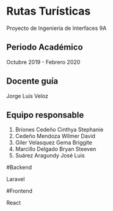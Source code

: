 # **Rutas Turísticas**
Proyecto de Ingeniería de Interfaces 9A
## Periodo Académico
Octubre 2019 - Febrero 2020
## Docente guía
Jorge Luis Veloz 
## Equipo responsable
 1. Briones Cedeño Cinthya Stephanie
 2. Cedeño Mendoza Wilmer David
 3. Giler Velasquez Gema Briggite
 4. Marcillo Delgado Bryan Steeven
 5. Suárez Aragundy José Luis

#Backend

Laravel

#Frontend

React
